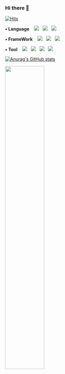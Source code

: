 ### Hi there 👋

<!--
**parkgeonwoong/parkgeonwoong** is a ✨ _special_ ✨ repository because its `README.md` (this file) appears on your GitHub profile.

Here are some ideas to get you started:

- 🔭 I’m currently working on ...
- 🌱 I’m currently learning ...
- 👯 I’m looking to collaborate on ...
- 🤔 I’m looking for help with ...
- 💬 Ask me about ...
- 📫 How to reach me: ...
- 😄 Pronouns: ...
- ⚡ Fun fact: ...
-->
<!-- 조회수 -->
[![Hits](https://hits.seeyoufarm.com/api/count/incr/badge.svg?url=https%3A%2F%2Fgithub.com%2Fparkgeonwoong&count_bg=%23F95B8F&title_bg=%23686565&icon=github.svg&icon_color=%23E7E7E7&title=hits&edge_flat=false)](https://hits.seeyoufarm.com)
<!-- align="center"-->

<p >
  <strong>• Language</strong>&nbsp&nbsp&nbsp
<img src="https://img.shields.io/badge/JavaScript-F7DF1E?style&logo=JavaScript&logoColor=white"/></a> &nbsp
<img src="https://img.shields.io/badge/Node.js-339933?style&logo=Node.js&logoColor=white"/></a> &nbsp 
<img src="https://img.shields.io/badge/Python-3766AB?style&logo=Python&logoColor=white"/></a> &nbsp
<!-- <img src="http://img.shields.io/badge/Java-007396?style&logo=Java&logoColor=white"/></a> &nbsp -->
</p>

<p>
  <strong>• FrameWork</strong>&nbsp&nbsp&nbsp
  <img src="https://img.shields.io/badge/Express-000000?style&logo=Express&logoColor=white"/></a> &nbsp
  <img src="http://img.shields.io/badge/React-61DAFB?style&logo=React&logoColor=white"/></a> &nbsp
  <img src="http://img.shields.io/badge/Hexo-0E83CD?style&logo=Hexo&logoColor=white"/></a> &nbsp
</p>


<!-- <p>
  <strong>• Stack</strong>&nbsp&nbsp&nbsp


<img src="http://img.shields.io/badge/React-61DAFB?style&logo=React&logoColor=black"/></a> &nbsp
<img src="http://img.shields.io/badge/npm-CB3837?style&logo=npm&logoColor=white"/></a> &nbsp
<img src="http://img.shields.io/badge/Nodemon-76D04B?style&logo=Nodemon&logoColor=white"/></a> &nbsp
<img src="http://img.shields.io/badge/React Router-CA4245?style&logo=React Router&logoColor=white"/></a> &nbsp
<img src="http://img.shields.io/badge/Redux-764ABC?style&logo=Redux&logoColor=white"/></a> &nbsp
<img src="http://img.shields.io/badge/JSON Web Tokens-000000?style&logo=JSON Web Tokens&logoColor=white"/></a> &nbsp
<img src="http://img.shields.io/badge/Postman-FF6C37?style&logo=Postman&logoColor=white"/></a> &nbsp
</p>

<p>
  <strong>• Style</strong>&nbsp&nbsp&nbsp
<img src="https://img.shields.io/badge/HTML5-E34F26?style&logo=HTML5&logoColor=white"/></a> &nbsp 
<img src="http://img.shields.io/badge/CSS3-1572B6?style&logo=CSS3&logoColor=white"/></a> &nbsp
<img src="http://img.shields.io/badge/Bootstrap-7952B3?style&logo=Bootstrap&logoColor=white"/></a> &nbsp
</p>

<p>
<strong>• DataBase</strong>&nbsp&nbsp&nbsp
<img src="http://img.shields.io/badge/MongoDB-47A248?style&logo=MongoDB&logoColor=white"/></a> &nbsp
<img src="http://img.shields.io/badge/MySQL-4479A1?style&logo=MySQL&logoColor=white"/></a> &nbsp
</p>
 -->
<p>
   <strong>• Tool</strong>&nbsp&nbsp&nbsp
<img src="http://img.shields.io/badge/Visual Studio Code-007ACC?style&logo=Visual Studio Code&logoColor=white"/></a> &nbsp
<img src="http://img.shields.io/badge/Git-F05032?style&logo=Git&logoColor=white"/></a> &nbsp
<a href="https://github.com/parkgeonwoong" /><img src="https://img.shields.io/badge/GitHub-black?style&logo=GitHub&logoColor=white"/></a> &nbsp
<a href="hk77kh@gmail.com" /><img src="https://img.shields.io/badge/Gmail-d14836?style&logo=Gmail&logoColor=white"/></a> &nbsp
</p>



<!-- [Blog](https://parkgeonwoong.github.io/)

<br> -->
<!-- <img src="http://img.shields.io/badge/Docker-2496ED?style&logo=Docker&logoColor=white"/></a> &nbsp
<img src="http://img.shields.io/badge/Ubuntu-E95420?style&logo=Ubuntu&logoColor=white"/></a> &nbsp
<img src="http://img.shields.io/badge/NGINX-009639?style&logo=NGINX&logoColor=white"/></a> &nbsp
</p> -->
<!-- <img src="https://img.shields.io/badge/Gmail-d14836?style=flat-square&logo=Gmail&logoColor=white"&link=mailto:hk77kh@gamil.com/></a> -->



<!-- 상태창 -->
[![Anurag's GitHub stats](https://github-readme-stats.vercel.app/api?username=parkgeonwoong&show_icons=true&theme=radical)](https://github.com/anuraghazra/github-readme-stats)

<!-- gif -->
<img src="https://user-images.githubusercontent.com/65653053/124874707-00ed2f80-e003-11eb-9c94-a1245e7294f5.gif"  width=50% />
<!-- [![Top Langs](https://github-readme-stats.vercel.app/api/top-langs/?username=parkgeonwoong)](https://github.com/anuraghazra/github-readme-stats) -->

<!-- [![Top Langs](https://github-readme-stats.vercel.app/api/top-langs/?username=parkgeonwoong&layout=compact)](https://github.com/anuraghazra/github-readme-stats) -->


